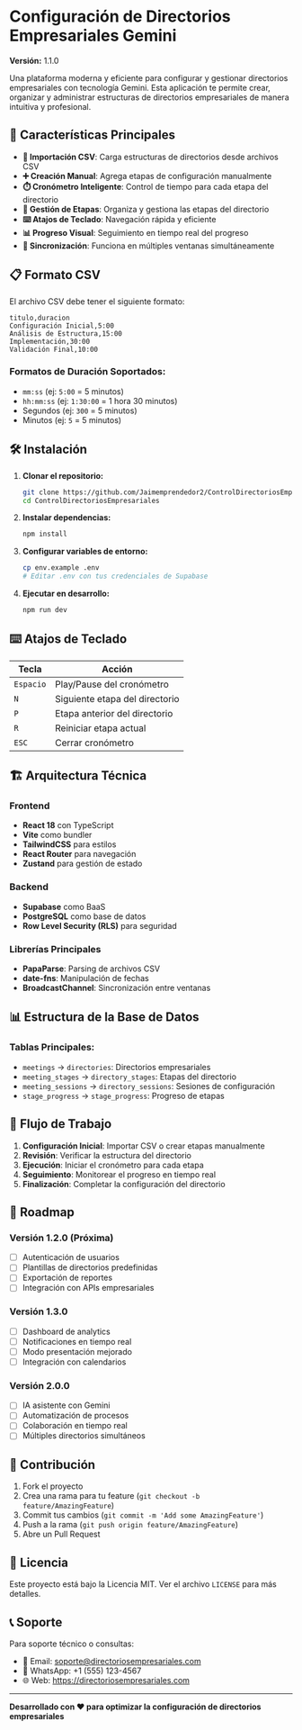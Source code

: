 # Configuración de Directorios Empresariales Gemini

**Versión:** 1.1.0

Una plataforma moderna y eficiente para configurar y gestionar directorios empresariales con tecnología Gemini. Esta aplicación te permite crear, organizar y administrar estructuras de directorios empresariales de manera intuitiva y profesional.

## 🚀 Características Principales

- **📁 Importación CSV**: Carga estructuras de directorios desde archivos CSV
- **➕ Creación Manual**: Agrega etapas de configuración manualmente
- **⏱️ Cronómetro Inteligente**: Control de tiempo para cada etapa del directorio
- **🎯 Gestión de Etapas**: Organiza y gestiona las etapas del directorio
- **⌨️ Atajos de Teclado**: Navegación rápida y eficiente
- **📊 Progreso Visual**: Seguimiento en tiempo real del progreso
- **🔄 Sincronización**: Funciona en múltiples ventanas simultáneamente

## 📋 Formato CSV

El archivo CSV debe tener el siguiente formato:

```csv
titulo,duracion
Configuración Inicial,5:00
Análisis de Estructura,15:00
Implementación,30:00
Validación Final,10:00
```

### Formatos de Duración Soportados:
- `mm:ss` (ej: `5:00` = 5 minutos)
- `hh:mm:ss` (ej: `1:30:00` = 1 hora 30 minutos)
- Segundos (ej: `300` = 5 minutos)
- Minutos (ej: `5` = 5 minutos)

## 🛠️ Instalación

1. **Clonar el repositorio:**
   ```bash
   git clone https://github.com/Jaimemprendedor2/ControlDirectoriosEmpresariales.git
   cd ControlDirectoriosEmpresariales
   ```

2. **Instalar dependencias:**
   ```bash
   npm install
   ```

3. **Configurar variables de entorno:**
   ```bash
   cp env.example .env
   # Editar .env con tus credenciales de Supabase
   ```

4. **Ejecutar en desarrollo:**
   ```bash
   npm run dev
   ```

## ⌨️ Atajos de Teclado

| Tecla | Acción |
|-------|--------|
| `Espacio` | Play/Pause del cronómetro |
| `N` | Siguiente etapa del directorio |
| `P` | Etapa anterior del directorio |
| `R` | Reiniciar etapa actual |
| `ESC` | Cerrar cronómetro |

## 🏗️ Arquitectura Técnica

### Frontend
- **React 18** con TypeScript
- **Vite** como bundler
- **TailwindCSS** para estilos
- **React Router** para navegación
- **Zustand** para gestión de estado

### Backend
- **Supabase** como BaaS
- **PostgreSQL** como base de datos
- **Row Level Security (RLS)** para seguridad

### Librerías Principales
- **PapaParse**: Parsing de archivos CSV
- **date-fns**: Manipulación de fechas
- **BroadcastChannel**: Sincronización entre ventanas

## 📊 Estructura de la Base de Datos

### Tablas Principales:
- `meetings` → `directories`: Directorios empresariales
- `meeting_stages` → `directory_stages`: Etapas del directorio
- `meeting_sessions` → `directory_sessions`: Sesiones de configuración
- `stage_progress` → `stage_progress`: Progreso de etapas

## 🔄 Flujo de Trabajo

1. **Configuración Inicial**: Importar CSV o crear etapas manualmente
2. **Revisión**: Verificar la estructura del directorio
3. **Ejecución**: Iniciar el cronómetro para cada etapa
4. **Seguimiento**: Monitorear el progreso en tiempo real
5. **Finalización**: Completar la configuración del directorio

## 🚀 Roadmap

### Versión 1.2.0 (Próxima)
- [ ] Autenticación de usuarios
- [ ] Plantillas de directorios predefinidas
- [ ] Exportación de reportes
- [ ] Integración con APIs empresariales

### Versión 1.3.0
- [ ] Dashboard de analytics
- [ ] Notificaciones en tiempo real
- [ ] Modo presentación mejorado
- [ ] Integración con calendarios

### Versión 2.0.0
- [ ] IA asistente con Gemini
- [ ] Automatización de procesos
- [ ] Colaboración en tiempo real
- [ ] Múltiples directorios simultáneos

## 🤝 Contribución

1. Fork el proyecto
2. Crea una rama para tu feature (`git checkout -b feature/AmazingFeature`)
3. Commit tus cambios (`git commit -m 'Add some AmazingFeature'`)
4. Push a la rama (`git push origin feature/AmazingFeature`)
5. Abre un Pull Request

## 📄 Licencia

Este proyecto está bajo la Licencia MIT. Ver el archivo `LICENSE` para más detalles.

## 📞 Soporte

Para soporte técnico o consultas:
- 📧 Email: soporte@directoriosempresariales.com
- 📱 WhatsApp: +1 (555) 123-4567
- 🌐 Web: https://directoriosempresariales.com

---

**Desarrollado con ❤️ para optimizar la configuración de directorios empresariales**


